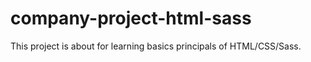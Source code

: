 # company-project-html-sass
This project is about for learning basics principals of HTML/CSS/Sass. 
